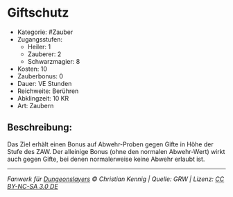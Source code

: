 # Giftschutz

- Kategorie: #Zauber
- Zugangsstufen:
  - Heiler: 1
  - Zauberer: 2
  - Schwarzmagier: 8
- Kosten: 10
- Zauberbonus: 0
- Dauer: VE Stunden
- Reichweite: Berühren
- Abklingzeit: 10 KR
- Art: Zaubern

## Beschreibung:

Das Ziel erhält einen Bonus auf Abwehr-Proben gegen Gifte in Höhe der Stufe des ZAW. Der alleinige Bonus (ohne den normalen Abwehr-Wert) wirkt auch gegen Gifte, bei denen normalerweise keine Abwehr erlaubt ist.

---

_Fanwerk für [Dungeonslayers](https://www.dungeonslayers.net/) © Christian Kennig | Quelle: GRW | Lizenz: [CC BY-NC-SA 3.0 DE](https://creativecommons.org/licenses/by-nc-sa/3.0/de/)_
